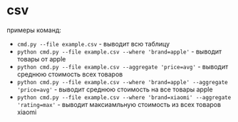 # csv

примеры команд:
- `cmd.py --file example.csv` - выводит всю таблицу
- `python cmd.py --file example.csv --where 'brand=apple'` - выводит товары от apple
- `python cmd.py --file example.csv --aggregate 'price=avg'` - выводит среднюю стоимость всех товаров
- `python cmd.py --file example.csv --where 'brand=apple' --aggregate 'price=avg'` - выводит среднюю стоимость на все товары apple
- `python cmd.py --file example.csv --where 'brand=xiaomi' --aggregate 'rating=max'` - выводит максиамльную стоимость из всех товаров xiaomi

